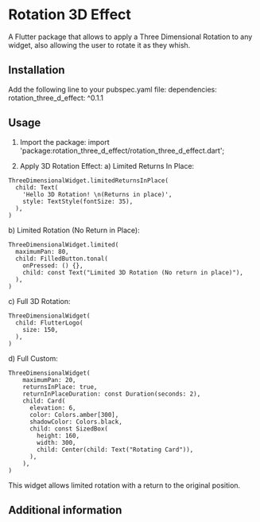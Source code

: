 <!--
This README describes the package. If you publish this package to pub.dev,
this README's contents appear on the landing page for your package.

For information about how to write a good package README, see the guide for
[writing package pages](https://dart.dev/guides/libraries/writing-package-pages).

For general information about developing packages, see the Dart guide for
[creating packages](https://dart.dev/guides/libraries/create-library-packages)
and the Flutter guide for
[developing packages and plugins](https://flutter.dev/developing-packages).
-->

# Rotation 3D Effect

A Flutter package that allows to apply a Three Dimensional Rotation to any widget, also allowing the user to rotate it as they whish.

## Installation
Add the following line to your pubspec.yaml file:
dependencies:
  rotation_three_d_effect: ^0.1.1

## Usage

1. Import the package:
import 'package:rotation_three_d_effect/rotation_three_d_effect.dart';

2. Apply 3D Rotation Effect:
a) Limited Returns In Place:
```
ThreeDimensionalWidget.limitedReturnsInPlace(
  child: Text(
    'Hello 3D Rotation! \n(Returns in place)',
    style: TextStyle(fontSize: 35),
  ),
)
```

b) Limited Rotation (No Return in Place):
```
ThreeDimensionalWidget.limited(
  maximumPan: 80,
  child: FilledButton.tonal(
    onPressed: () {},
    child: const Text("Limited 3D Rotation (No return in place)"),
  ),
)
```

c) Full 3D Rotation:
```
ThreeDimensionalWidget(
  child: FlutterLogo(
    size: 150,
  ),
)
```

d) Full Custom:
```
ThreeDimensionalWidget(
    maximumPan: 20,
    returnsInPlace: true,
    returnInPlaceDuration: const Duration(seconds: 2),
    child: Card(
      elevation: 6,
      color: Colors.amber[300],
      shadowColor: Colors.black,
      child: const SizedBox(
        height: 160,
        width: 300,
        child: Center(child: Text("Rotating Card")),
      ),
    ),
)
```

This widget allows limited rotation with a return to the original position.


## Additional information